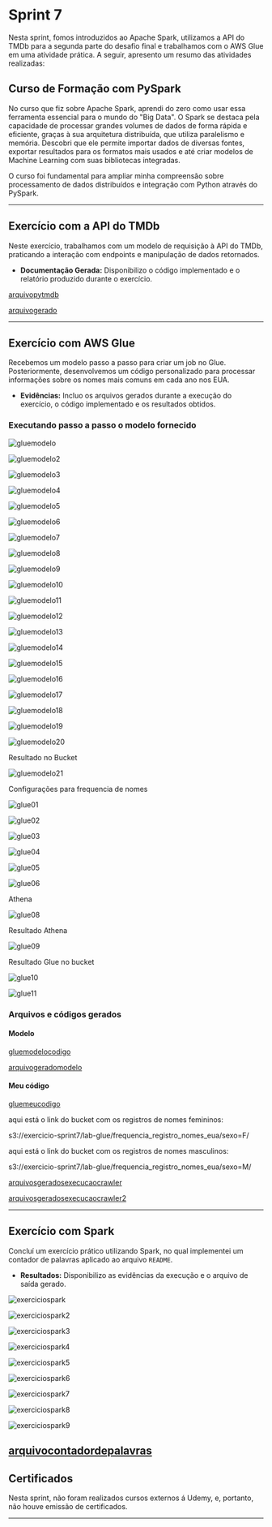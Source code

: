 # Sprint 7

Nesta sprint, fomos introduzidos ao Apache Spark, utilizamos a API do TMDb para a segunda parte do desafio final e trabalhamos com o AWS Glue em uma atividade prática. A seguir, apresento um resumo das atividades realizadas:

## Curso de Formação com PySpark

No curso que fiz sobre Apache Spark, aprendi do zero como usar essa ferramenta essencial para o mundo do "Big Data". O Spark se destaca pela capacidade de processar grandes volumes de dados de forma rápida e eficiente, graças à sua arquitetura distribuída, que utiliza paralelismo e memória. Descobri que ele permite importar dados de diversas fontes, exportar resultados para os formatos mais usados e até criar modelos de Machine Learning com suas bibliotecas integradas.

O curso foi fundamental para ampliar minha compreensão sobre processamento de dados distribuídos e integração com Python através do PySpark.

---

## Exercício com a API do TMDb
Neste exercício, trabalhamos com um modelo de requisição à API do TMDb, praticando a interação com endpoints e manipulação de dados retornados. 

- **Documentação Gerada:** Disponibilizo o código implementado e o relatório produzido durante o exercício.

[arquivopytmdb](../Sprint7/Exercicios/exercicio%20tmdb/extmdb.py)

[arquivogerado](../Sprint7/Exercicios/exercicio%20tmdb/filmes_top_rated.csv)

---

## Exercício com AWS Glue
Recebemos um modelo passo a passo para criar um job no Glue. Posteriormente, desenvolvemos um código personalizado para processar informações sobre os nomes mais comuns em cada ano nos EUA.

- **Evidências:** Incluo os arquivos gerados durante a execução do exercício, o código implementado e os resultados obtidos.

### Executando passo a passo o modelo fornecido

![gluemodelo](../Sprint7/Exercicios/exercicio%20glue/glue01.png)

![gluemodelo2](../Sprint7/Exercicios/exercicio%20glue/glue02.png)

![gluemodelo3](../Sprint7/Exercicios/exercicio%20glue/glue03.png)

![gluemodelo4](../Sprint7/Exercicios/exercicio%20glue/glue04.png)

![gluemodelo5](../Sprint7/Exercicios/exercicio%20glue/glue05.png)

![gluemodelo6](../Sprint7/Exercicios/exercicio%20glue/glue06.png)

![gluemodelo7](../Sprint7/Exercicios/exercicio%20glue/glue07.png)

![gluemodelo8](../Sprint7/Exercicios/exercicio%20glue/glue08.png)

![gluemodelo9](../Sprint7/Exercicios/exercicio%20glue/glue09.png)

![gluemodelo10](../Sprint7/Exercicios/exercicio%20glue/glue10.png)

![gluemodelo11](../Sprint7/Exercicios/exercicio%20glue/glue11.png)

![gluemodelo12](../Sprint7/Exercicios/exercicio%20glue/glue12.png)

![gluemodelo13](../Sprint7/Exercicios/exercicio%20glue/glue13.png)

![gluemodelo14](../Sprint7/Exercicios/exercicio%20glue/glue14.png)

![gluemodelo15](../Sprint7/Exercicios/exercicio%20glue/glue15.png)

![gluemodelo16](../Sprint7/Exercicios/exercicio%20glue/glue16.png)

![gluemodelo17](../Sprint7/Exercicios/exercicio%20glue/glue17.png)

![gluemodelo18](../Sprint7/Exercicios/exercicio%20glue/glue18.png)

![gluemodelo19](../Sprint7/Exercicios/exercicio%20glue/glue19.png)

![gluemodelo20](../Sprint7/Exercicios/exercicio%20glue/glue20.png)

Resultado no Bucket

![gluemodelo21](../Sprint7/Exercicios/exercicio%20glue/glue21.png)

Configurações para frequencia de nomes 

![glue01](../Sprint7/Exercicios/exercicio%20glue/glue22.png)

![glue02](../Sprint7/Exercicios/exercicio%20glue/glue23.png)

![glue03](../Sprint7/Exercicios/exercicio%20glue/glue24.png)

![glue04](../Sprint7/Exercicios/exercicio%20glue/glue25.png)

![glue05](../Sprint7/Exercicios/exercicio%20glue/glue26.png)

![glue06](../Sprint7/Exercicios/exercicio%20glue/glue27.png)

Athena 

![glue08](../Sprint7/Exercicios/exercicio%20glue/glue29.png)

Resultado Athena 

![glue09](../Sprint7/Exercicios/exercicio%20glue/glue30.png)

Resultado Glue no bucket

![glue10](../Sprint7/Exercicios/exercicio%20glue/glue31.png)

![glue11](../Sprint7/Exercicios/exercicio%20glue/glue32.png)

### Arquivos e códigos gerados

#### Modelo 

[gluemodelocodigo](../Sprint7/Exercicios/exercicio%20glue/codigos/job_aws_glue_lab_4.py)

[arquivogeradomodelo](../Sprint7/Exercicios/exercicio%20glue/arquivos/part-00000-05d91e13-499c-4d99-8a8a-40eafcd22793-c000.snappy.parquet)

#### Meu código

[gluemeucodigo](../Sprint7/Exercicios/exercicio%20glue/codigos/exglue.py)

aqui está o link do bucket com os registros de nomes femininos:

s3://exercicio-sprint7/lab-glue/frequencia_registro_nomes_eua/sexo=F/

aqui está o link do bucket com os registros de nomes masculinos:

s3://exercicio-sprint7/lab-glue/frequencia_registro_nomes_eua/sexo=M/

[arquivosgeradosexecucaocrawler](../Sprint7/Exercicios/exercicio%20glue/arquivos/1b413f4c-92a2-4c66-9495-4e89978551dd.csv)

[arquivosgeradosexecucaocrawler2](../Sprint7/Exercicios/exercicio%20glue/arquivos/91a3d5fe-9d4b-4adf-80cd-4b1ddde2e966.csv)


---

## Exercício com Spark
Concluí um exercício prático utilizando Spark, no qual implementei um contador de palavras aplicado ao arquivo `README`. 

- **Resultados:** Disponibilizo as evidências da execução e o arquivo de saída gerado.

![exerciciospark](../Sprint7/Exercicios/execicio%20docker/docker01.png)

![exerciciospark2](../Sprint7/Exercicios/execicio%20docker/docker02.png)

![exerciciospark3](../Sprint7/Exercicios/execicio%20docker/docker03.png)

![exerciciospark4](../Sprint7/Exercicios/execicio%20docker/docker04.png)

![exerciciospark5](../Sprint7/Exercicios/execicio%20docker/docker05.png)

![exerciciospark6](../Sprint7/Exercicios/execicio%20docker/docker06.png)

![exerciciospark7](../Sprint7/Exercicios/execicio%20docker/docker07.png)

![exerciciospark8](../Sprint7/Exercicios/execicio%20docker/docker08.png)

![exerciciospark9](../Sprint7/Exercicios/execicio%20docker/docker09.png)

[arquivocontadordepalavras](../Sprint7/Exercicios/execicio%20docker/contadordepalavras.txt)
---

## Certificados
Nesta sprint, não foram realizados cursos externos á Udemy, e, portanto, não houve emissão de certificados.

---
